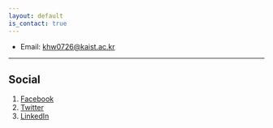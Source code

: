 ```yaml
---
layout: default
is_contact: true
---
```


* Email: [khw0726@kaist.ac.kr](mailto:khw0726@kaist.ac.kr)

---

<!-- ## Mailing Address

> 221B, Baker Street
>
> London
>
> United Kingdom

--- -->

## Social

1. [Facebook](https://facebook.com/hyunwoo.daniel.kim)
2. [Twitter](https://twitter.com/anthropometrie)
3. [LinkedIn](https://www.linkedin.com/in/hyunwoo-kim-776130121/)
